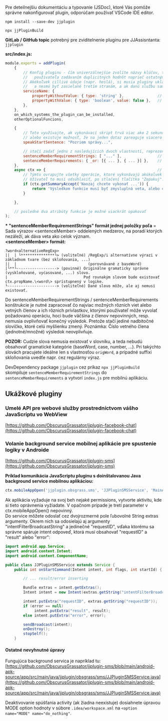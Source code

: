 Pre deteilnejšiu dokumentáciu a typovanie (JSDoc), ktoré Vás pomôže správne nakonfigurovať plugin, odporúčam používať VSCode IDE editor.  

`npm install --save-dev jjplugin`

`npx jjPluginBuild`

**GitLab / GitHub topic** potrebný pre zviditelnenie pluginu pre JJAssisntanta: `jjplugin`

**src/index.js:**
```js
module.exports = addPlugin(
    {
        // Konfig pluginu - čím univerzálnejšie zvolíte názvy klúčov, tým bude menšia pravdepodobnosť obťažovania
        //   použivateľa zadávaním duplicitných hodnôt naprieč ostatnými pluginmi ("facebook", "login", "password").
        // Akékoľvek cillivé údaje (napr. heslá), si musia pluginy ukladať cez túto konfiguráciu,
        //   a nesmú byť zasielané tretím stranám, a ak danú službu sami neponúkajú, tak ani samotným autorom pluginu.
        serviceName: {
            propertyWithoutValue: { type: 'string' },               // aplikácia vyzve používateľa na doplnenie hodnoty
            propertyWithValue: { type: 'boolean', value: false },   // prednastavená hodnota
        },
    },
    on_which_systems_the_plugin_can_be_installed,
    otherOptionalFuncions,

    {
        // Toto využívajte, ak vykonávací skript trvá viac ako 2 sekundy,
        // alebo existuje možnosť, že na jeden dotaz zareaguje viacero pluginov súčastne (SMS, Facebook, Email, ...).
        speakStartSentence: "Pozriem správy...",

        // stačí zadať jednu z nasledujícich dvoch vlastností, reprezentujúcich podobu vety, na ktorú má logika reagovať:
        sentenceMemberRequirementStrings: [ "..." ],                // zjednodušený stringový formát (* viď. popis nižšie)
        sentenceMemberRequirements: { _or: [{ ... }, { ... }] },    // podrobnejší objektový formát
    },
    async ctx => {                                                  // logika pre predchádzajúcu definíciu vetných členov
        // Týmto ovrapujte všetky operácie, ktoré vykonávajú akúkoĺvek zmenu.
        // Užívateľ to musí odsúhlasiť, po stlačení tlačítka "Zopakuj".
        if (ctx.getSummaryAccept('Naozaj chcete vykonať ...')) {
            return 'Výsledkom funkcie musí byť zmysluplná veta, alebo celý odstavec.'
        }

    },

    // posledné dva atribúty funkcie je možné viackrát opakovať
);
```

**\* "sentenceMemberRequirementStrings" formát jednej položky poľa** = Sada výrazov \<sentenceMember\> oddelených medzerov, na poradí ktorých nezáleží, ak dáva veta ako celok význam.  
**\<sentenceMember\> formát:**
```
?word<alternativeRegExp>
||  | └***************└> (voliteľné) /RegExp/i alternatívne výrazi v základnom tvare (bez skloňovania, ...)
||  |                                (porovnávané z baseWord)
|└**└------------------> (povinné) Originálne gramaticky správne (vyskloňované, vyćasované, ...) slovo.
|                                  Pod rovnakým slovom bude existovať ctx.propName.\<word\> sprístupnený v logike.
└----------------------> (voliteľné) Dané slovo môže, ale aj nemusí existovať.
```

Do sentenceMemberRequirementStrings / sentenceMemberRequirements konštrukcie je nutné zapracovať čo najviac možných rôznich viet alebo vetných členov a ich rôznich prívlastkov, ktorými používateľ môže vyvolať požadovanú operáciu, hoci bude väčšina z členov nepovinných, resp. nemusia ovplivňovať konečný výsledok. Pretože stačí jediné nadbitočné slovíčko, ktoré celú myšlienku zmený. Poznámka: Číslo vetného člena (jednotné/množné) výsledok neovplivňuje.

**POZOR:** Cudzie slova nemusia existovať v slovníku, a teda nebudú obsahovať gramatické kategórie (baseWord, case, number, ...). Pri takýchto slovách pracujete ideálne len s vlastnosťou `origWord`, a prípadné suffixi skloňovania uvedťe napr. cez regulárny výraz.

DevDependency package `jjplugin` cez príkaz `npx jjPluginBuild` skompiluje `sentenceMemberRequirementStrings` do `sentenceMemberRequirements` a vytvorí `index.js` pre mobilnú aplikáciu.

## Ukážkové pluginy

### Umelé API pre webové služby prostredníctvom vášho JavaScriptu vo WebView
[https://github.com/ObscurusGrassator/jjplugin-facebook-chat](https://github.com/ObscurusGrassator/jjplugin-facebook-chat)

### Volanie background service mobilnej aplikácie pre spustenie logiky v Androide
[https://github.com/ObscurusGrassator/jjplugin-sms](https://github.com/ObscurusGrassator/jjplugin-sms)

**Príklad komunikácia JavaScriptu pluginu s doinštalovanou Java background service mobilnou aplikáciou:**
```js
ctx.mobileAppOpen('jjplugin.obsgrass.sms', 'JJPluginSMSService', 'MainActivity', [["paramA", paramA], ["paramB", paramB]]);
```
Ak aplikácia vyžaduje na svoj beh nejaké permissions, vytvorte aktivitu, kde si tieto oprávnenia vyžiadate. V opačnom prípade je tretí parameter v ctx.mobileAppOpen() nepovinný.  
Do service môžete odoslať cez dvojrozmerné pole ľubovolné String extras argumenty. Okrem nich sa odosielajú aj argumenty "intentFilterBroadcastString" a jedinečné "requestID", vďaka ktorému sa správne spáruje intent odpoveď, ktorá musí obsahovať "requestID" a "result" alebo "error":
```Java
import android.app.Service;
import android.content.Intent;
import android.content.ComponentName;    

public class JJPluginSMSService extends Service {
    public int onStartCommand(Intent intent, int flags, int startId) {

        // ... result/error inserting

        Bundle extras = intent.getExtras();
        Intent intent = new Intent(extras.getString("intentFilterBroadcastString"));

        intent.putExtra("requestID", extras.getString("requestID"));
        if (error == null)
             intent.putExtra("result", result);
        else intent.putExtra("error", error);

        sendBroadcast(intent);
        onDestroy();
        stopSelf();
    }
```

#### Ostatné nevyhnutné úpravy

Fungujúca background servica je napríklad tu:
[https://github.com/ObscurusGrassator/jjplugin-sms/blob/main/android-apk-source/app/src/main/java/jjplugin/obsgrass/sms/JJPluginSMSService.java](https://github.com/ObscurusGrassator/jjplugin-sms/blob/main/android-apk-source/app/src/main/java/jjplugin/obsgrass/sms/JJPluginSMSService.java)

Deaktivovanie spúšťania activity (ak žiadna neexistuje) dosiahnete úpravou MODE option hodnoty v súbore `.idea/workspace.xml` na `<option name="MODE" name="do_nothing"`.   
